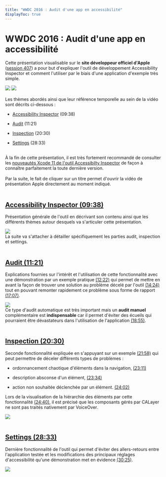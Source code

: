 ```yaml
---
title: "WWDC 2016 : Audit d'une app en accessibilité"
displayToc: true
---
```


# WWDC 2016 : Audit d'une app en accessibilité

Cette présentation visualisable sur le **site développeur officiel d'Apple** ([session 407](https://developer.apple.com/videos/play/wwdc2016/407/)) a pour but d'expliquer l'outil de développement <span lang="en">Accessibility Inspector</span> et comment l'utiliser par le biais d'une application d'exemple très simple.

![](../../../../images/iOSdev/wwdc16-logo.png)
![](../../../../images/iOSdev/wwdc16-407.png)
<br><br>Les thèmes abordés ainsi que leur référence temporelle au sein de la vidéo sont décrits ci-dessous&nbsp;:

- [Accessibility&nbsp;Inspector](#accessibility-inspector-0938) (09:38)

- [Audit](#audit-1121) (11:21)

- [Inspection](#inspection-2030) (20:30)

- [Settings](#settings-2833) (28:33)

<br>À la fin de cette présentation, il est très fortement recommandé de consulter les [nouveautés&nbsp;Xcode&nbsp;11 de l'outil Accessibilty&nbsp;Inspector](../../2019/#decouvrir-accessibility-inspector) de façon à connaître parfaitement la toute dernière version.
<br><br>Par la suite, le fait de cliquer sur un titre permet d'ouvrir la vidéo de présentation <span lang="en">Apple</span> directement au moment indiqué.
<br><br>
## [Accessibility&nbsp;Inspector (09:38)](https://developer.apple.com/videos/play/wwdc2016/407/?time=578)
Présentation générale de l'outil en décrivant son contenu ainsi que les différents thèmes autour desquels va s'articuler cette présentation.

![](../../../../images/iOSdev/wwdc16-407-AccessibilityInspector.png)
<br>La suite va s'attacher à détailler spécifiquement les parties <span lang="en">audit</span>, inspection et <span lang="en">settings</span>.
<br><br>
## [Audit (11:21)](https://developer.apple.com/videos/play/wwdc2016/407/?time=681)
Explications fournies sur l'intérêt et l'utilisation de cette fonctionnalité avec une démonstration par un exemple pratique [(12:22)](https://developer.apple.com/videos/play/wwdc2016/407/?time=742) qui permet de mettre en avant la façon de trouver une solution au problème décelé par l'outil [(14:24)](https://developer.apple.com/videos/play/wwdc2016/407/?time=864) tout en pouvant remonter rapidement ce problème sous forme de rapport [(17:07)](https://developer.apple.com/videos/play/wwdc2016/407/?time=1027).

![](../../../../images/iOSdev/wwdc16-407-Audit.png)
<br>Ce type d'audit automatique est très important mais un **audit manuel** complémentaire est **indispensable** car il permet d'éviter des écueils qui pourraient être dévastateurs dans l'utilisation de l'application [(18:55)](https://developer.apple.com/videos/play/wwdc2016/407/?time=1135).
<br><br>
## [Inspection (20:30)](https://developer.apple.com/videos/play/wwdc2016/407/?time=1230)
Seconde fonctionnalité expliquée en s'appuyant sur un exemple [(21:58)](https://developer.apple.com/videos/play/wwdc2016/407/?time=1318) qui peut permettre de déceler différents types de problèmes&nbsp;:

- ordonnancement chaotique d'éléments dans la navigation, [(23:11)](https://developer.apple.com/videos/play/wwdc2016/407/?time=1391)

- description absconse d'un élément, [(23:34)](https://developer.apple.com/videos/play/wwdc2016/407/?time=1414)

- action non souhaitée déclenchée par un élément. [(24:02)](https://developer.apple.com/videos/play/wwdc2016/407/?time=1442)

Lors de la visualisation de la hiérarchie des éléments par cette fonctionnalité [(24:40)](https://developer.apple.com/videos/play/wwdc2016/407/?time=1480), il est précisé que les composants gérés par <span lang="en">CALayer</span> ne sont pas traités nativement par <span lang="en">VoiceOver</span>.

![](../../../../images/iOSdev/wwdc16-407-Inspection.png)
<br><br>
## [Settings (28:33)](https://developer.apple.com/videos/play/wwdc2016/407/?time=1713)
Dernière fonctionnalité de l'outil qui permet d'éviter des allers-retours entre l'application testée et les modifications des principaux réglages d'accessibilité qu'une démonstration met en évidence [(30:25)](https://developer.apple.com/videos/play/wwdc2016/407/?time=1825).

![](../../../../images/iOSdev/wwdc16-407-Settings.png)
